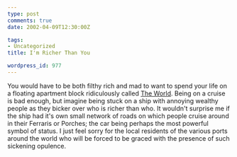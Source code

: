 ```yaml
---
type: post
comments: true
date: 2002-04-09T12:30:00Z

tags:
- Uncategorized
title: I'm Richer Than You

wordpress_id: 977
---
```


You would have to be both filthy rich and mad to want to spend your life on a floating apartment block ridiculously called [The World](http://www.residensea.com/home.htm). Being on a cruise is bad enough, but imagine being stuck on a ship with annoying wealthy people as they bicker over who is richer than who. It wouldn't surprise me if the ship had it's own small network of roads on which people cruise around in their Ferraris or Porches; the car being perhaps the most powerful symbol of status. I just feel sorry for the local residents of the various ports around the world who will be forced to be graced with the presence of such sickening opulence. 
